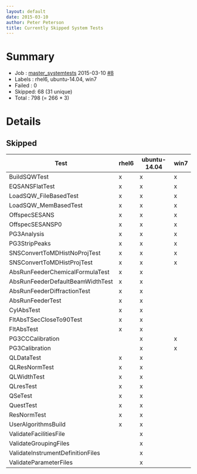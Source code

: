 ```yaml
---
layout: default
date: 2015-03-10
author: Peter Peterson
title: Currently Skipped System Tests
---
```

Summary
=======

* Job    : [master_systemtests](http://builds.mantidproject.org/job/master_systemtests/) 2015-03-10 [#8](http://builds.mantidproject.org/job/master_systemtests/8/)
* Labels : rhel6, ubuntu-14.04, win7
* Failed : 0
* Skipped: 68 (31 unique)
* Total  : 798 (= 266 * 3)

Details
=======

Skipped
-------

| Test                               | rhel6 | ubuntu-14.04 | win7 |
|------------------------------------|-------|--------------|------|
| BuildSQWTest                       |   x   |       x      |   x  |
| EQSANSFlatTest                     |   x   |       x      |   x  |
| LoadSQW_FileBasedTest              |   x   |       x      |   x  |
| LoadSQW_MemBasedTest               |   x   |       x      |   x  |
| OffspecSESANS                      |   x   |       x      |   x  |
| OffspecSESANSP0                    |   x   |       x      |   x  |
| PG3Analysis                        |   x   |       x      |   x  |
| PG3StripPeaks                      |   x   |       x      |   x  |
| SNSConvertToMDHistNoProjTest       |   x   |       x      |   x  |
| SNSConvertToMDHistProjTest         |   x   |       x      |   x  |
| AbsRunFeederChemicalFormulaTest    |   x   |       x      |      |
| AbsRunFeederDefaultBeamWidthTest   |   x   |       x      |      |
| AbsRunFeederDiffractionTest        |   x   |       x      |      |
| AbsRunFeederTest                   |   x   |       x      |      |
| CylAbsTest                         |   x   |       x      |      |
| FltAbsTSecCloseTo90Test            |   x   |       x      |      |
| FltAbsTest                         |   x   |       x      |      |
| PG3CCCalibration                   |       |       x      |   x  |
| PG3Calibration                     |       |       x      |   x  |
| QLDataTest                         |   x   |       x      |      |
| QLResNormTest                      |   x   |       x      |      |
| QLWidthTest                        |   x   |       x      |      |
| QLresTest                          |   x   |       x      |      |
| QSeTest                            |   x   |       x      |      |
| QuestTest                          |   x   |       x      |      |
| ResNormTest                        |   x   |       x      |      |
| UserAlgorithmsBuild                |   x   |       x      |      |
| ValidateFacilitiesFile             |       |       x      |      |
| ValidateGroupingFiles              |       |       x      |      |
| ValidateInstrumentDefinitionFiles  |       |       x      |      |
| ValidateParameterFiles             |       |       x      |      |
